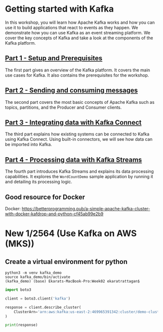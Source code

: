 # Getting started with Kafka

In this workshop, you will learn how Apache Kafka works and how you can use it to build applications that react to events as they happen. We demonstrate how you can use Kafka as an event streaming platform. We cover the key concepts of Kafka and take a look at the components of the Kafka platform.

## [Part 1 - Setup and Prerequisites](./part1/README.md)

The first part gives an overview of the Kafka platform. It covers the main use cases for Kafka. It also contains the prerequisites for the workshop.

## [Part 2 - Sending and consuming messages](./part2/README.md)

The second part covers the most basic concepts of Apache Kafka such as topics, partitions, and the Producer and Consumer clients.

## [Part 3 - Integrating data with Kafka Connect](./part3/README.md)

The third part explains how existing systems can be connected to Kafka using Kafka Connect. Using built-in connectors, we will see how data can be imported into Kafka.

## [Part 4 - Processing data with Kafka Streams](./part4/README.md)

The fourth part introduces Kafka Streams and explains its data processing capabilities. It explores the `WordCountDemo` sample application by running it and detailing its processing logic.

## Good resource for Docker

Docker: https://betterprogramming.pub/a-simple-apache-kafka-cluster-with-docker-kafdrop-and-python-cf45ab99e2b9


# New 1/2564 (Use Kafka on AWS (MKS))

## Create a virtual environment for python
```console
python3 -m venv kafka_demo
source kafka_demo/bin/activate
(kafka_demo) (base) Ekarats-MacBook-Pro:Week02 ekaratrattagan$ 
```
```python
import boto3

client = boto3.client('kafka')

response = client.describe_cluster(
    ClusterArn='arn:aws:kafka:us-east-2:469965391342:cluster/demo-cluster-1/9d12811a-c04f-48de-a367-26a1e87ef661-4'
)

print(response)
```
